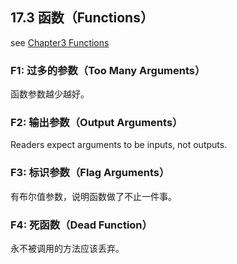 ## 17.3 函数（Functions）
see [Chapter3 Functions](03_functions/03_functions.md)

### F1: 过多的参数（Too Many Arguments）
函数参数越少越好。

### F2: 输出参数（Output Arguments）
Readers expect arguments to be inputs, not outputs. 

### F3: 标识参数（Flag Arguments）
有布尔值参数，说明函数做了不止一件事。

### F4: 死函数（Dead Function）
永不被调用的方法应该丢弃。
